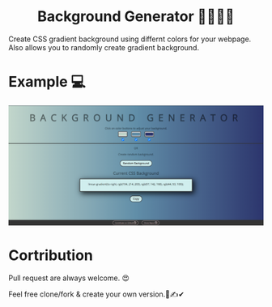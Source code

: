 <h1 align='center'>Background Generator 🌈🎆🎇🚀</h1>

Create CSS gradient background using differnt colors for your webpage. Also allows you to randomly create gradient background.

# Example 💻

![GitHub Logo](/img/bg-example-img.PNG)

# Cortribution

Pull request are always welcome. 😍

Feel free clone/fork & create your own version.🙌✍✔
